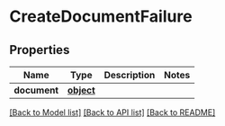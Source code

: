 # CreateDocumentFailure

## Properties
Name | Type | Description | Notes
------------ | ------------- | ------------- | -------------
**document** | [**object**](.md) |  | 

[[Back to Model list]](../README.md#documentation-for-models) [[Back to API list]](../README.md#documentation-for-api-endpoints) [[Back to README]](../README.md)



